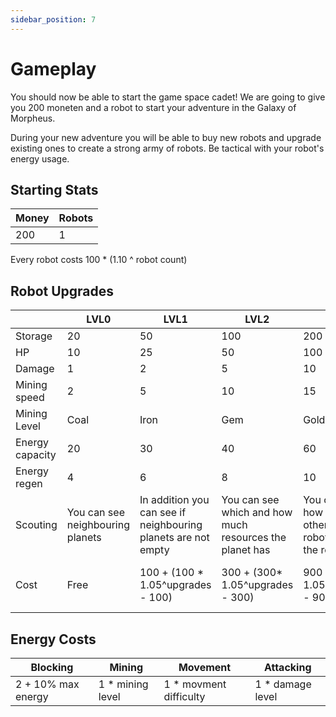 ```yaml
---
sidebar_position: 7
---
```


# Gameplay

You should now be able to start the game space cadet! We are going to give you 200 moneten and a robot to start your adventure in the Galaxy of Morpheus.

During your new adventure you will be able to buy new robots and upgrade existing ones to create a strong army of robots. Be tactical with your robot's energy usage.

## Starting Stats

| Money | Robots |
| ----- | ------ |
| 200   | 1      |

Every robot costs 100 \* (1.10 ^ robot count)

## Robot Upgrades

|                 | LVL0                             | LVL1                                                          | LVL2                                                    | LVL3                                                        | LVL4                                      | LVL5                                        |
| --------------- | -------------------------------- | ------------------------------------------------------------- | ------------------------------------------------------- | ----------------------------------------------------------- | ----------------------------------------- | ------------------------------------------- |
| Storage         | 20                               | 50                                                            | 100                                                     | 200                                                         | 400                                       | 1000                                        |
| HP              | 10                               | 25                                                            | 50                                                      | 100                                                         | 200                                       | 500                                         |
| Damage          | 1                                | 2                                                             | 5                                                       | 10                                                          | 20                                        | 50                                          |
| Mining speed    | 2                                | 5                                                             | 10                                                      | 15                                                          | 20                                        | 40                                          |
| Mining Level    | Coal                             | Iron                                                          | Gem                                                     | Gold                                                        | Platin                                    | ?                                           |
| Energy capacity | 20                               | 30                                                            | 40                                                      | 60                                                          | 100                                       | 200                                         |
| Energy regen    | 4                                | 6                                                             | 8                                                       | 10                                                          | 15                                        | 20                                          |
| Scouting        | You can see neighbouring planets | In addition you can see if neighbouring planets are not empty | You can see which and how much resources the planet has | You can scan how many other player's robots are in the room | You can use 10 energy to see 2 planet far | You can use 100 energy to see 3 planets far |
| Cost            | Free                             | 100 + (100 \* 1.05^upgrades - 100)                            | 300 + (300\* 1.05^upgrades - 300)                       | 900 + (900\* 1.05^upgrades - 900)                           | 2700 + (2700\* 1.05^upgrades - 2700)      | 8100+ (8100\* 1.05^upgrades - 8100)         |

## Energy Costs

| Blocking           | Mining            | Movement                | Attacking         |
| ------------------ | ----------------- | ----------------------- | ----------------- |
| 2 + 10% max energy | 1 \* mining level | 1 \* movment difficulty | 1 \* damage level |
